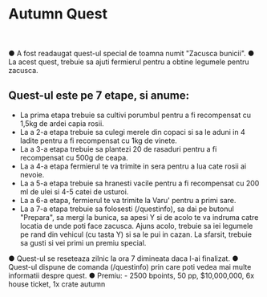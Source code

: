 # Autumn Quest <br><br>

● A fost readaugat quest-ul special de toamna numit "Zacusca bunicii".
● La acest quest, trebuie sa ajuti fermierul pentru a obtine legumele pentru zacusca.

## Quest-ul este pe 7 etape, si anume:
- La prima etapa trebuie sa cultivi porumbul pentru a fi recompensat cu 1,5kg de ardei capia rosii.
- La a 2-a etapa trebuie sa culegi merele din copaci si sa le aduni in 4 ladite pentru a fi recompensat cu 1kg de vinete.
- La a 3-a etapa trebuie sa plantezi 20 de rasaduri pentru a fi recompensat cu 500g de ceapa.
- La a 4-a etapa fermierul te va trimite in sera pentru a lua cate rosii ai nevoie.
- La a 5-a etapa trebuie sa hranesti vacile pentru a fi recompensat cu 200 ml de ulei si 4-5 catei de usturoi.
- La a 6-a etapa, fermierul te va trimite la Varu' pentru a primi sare.
- La a 7-a etapa trebuie sa folosesti (/questinfo), sa dai pe butonul "Prepara", sa mergi la bunica, sa apesi Y si de acolo te va indruma catre locatia de unde poti face zacusca. Ajuns acolo, trebuie sa iei legumele pe rand din vehicul (cu tasta Y) si sa le pui in cazan. La sfarsit, trebuie sa gusti si vei primi un premiu special.


● Quest-ul se reseteaza zilnic la ora 7 dimineata daca l-ai finalizat.
● Quest-ul dispune de comanda (/questinfo) prin care poti vedea mai multe informatii despre quest.
● Premiu: 
	- 2500 bpoints, 50 pp, $10,000,000, 6x house ticket, 1x crate autumn
